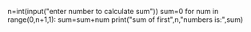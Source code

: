 
n=int(input("enter number to calculate sum"))
sum=0
for num in range(0,n+1,1):
    sum=sum+num
print("sum of first",n,"numbers is:",sum)
